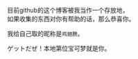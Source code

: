 目前github的这个博客被我当作一个存放地，  
如果收集的东西对你有帮助的话，那么恭喜你。  
  
我给自己取的昵称是`鸡翅膀`。

<span id="busuanzi">
ゲットだぜ！本地第<span></span>位宝可梦就是你。
</span>

<!-- ##{"script":"<script async src='//busuanzi.ibruce.info/busuanzi/2.3/busuanzi.pure.mini.js'></script>"}## -->